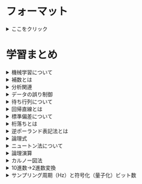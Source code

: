 # フォーマット

<details>
<summary>ここをクリック</summary>
隠されていた部分が表示される
<a href="" target="_blank"></a>
</details>

# 学習まとめ

<details>
<summary>機械学習について</summary>
機械学習は訓練データの性質によって大きく以下の3つに分けることができる。<br>
・教師あり学習：訓練データとして、ラベル（正解）付きデータを使用する学習方法。<br>
・教師なし学習：訓練データとして、ラベル（正解）なしデータを使用する学習方法。クラスタリングなどのためにデータ構造を学習させる。<br>
・強化学習：正解データの代わりに、行動に対して得点や報酬を与える学習方法。<br>
</details>

<details>
<summary>補数とは</summary>
補数とは、元の数に足した時に桁上がりする最小の数。<br>
たとえば、7の場合補数は3。77の場合補数は23となる。<br>

<h3>■1の補数計算</h3>
ビットを反転させることで1の補数。<br>
0101の補数であれば、反転した1010が補数。<br>

<h3>■2の補数計算</h3>
ビットを反転させ、1足したものが2の補数。<br>
0101の補数であれば、反転した1010に1を足した1011が補数。<br>

<h3>■2の補数表現範囲について</h3>
2の補数表現は、-2^(n-1)〜2^(n-1)-1 で表すことができる。nはビット数。<br>
たとえば4ビットの表現可能範囲はn=4なので、-8〜7である。

<a href="https://freelance.shiftinc.jp/column/2-complement" target="_blank">2 の補数とは？計算方法と表現方法をわかりやすく解説！</a>
<a href="https://www.seplus.jp/dokushuzemi/ec/fe/fenavi/kind_basic_theory/basic-theory2/" target="_blank">2 の補数表現｜やさしい基礎理論</a>

</details>

<details>
<summary>分析関連</summary>
・主成分分析：観測された多くの量的な説明変数をより少ない合成変数（主成分）にして要約する手法<br>
・因子分析：変数の背後に潜んでいる要因を明らかにする手法。要は因子（何かの結果を引き起こす原因）を分析する。<br>
・クラスタ分析：似ているデータ同士を集めて分類（グルーピング）する方法<br>
<a href="https://surveroid.jp/mr-journal/data_analysis_method/aqQEF" target="_blank">主成分分析とは？事例を用いて結果の見方や注意点をわかりやすく解説</a>
</details>

<details>
<summary>データの誤り制御</summary>
データの誤りを検出したり訂正する方法として、「パリティチェック」「CRC（巡回冗長検査）」などがある。<br>
<h3>■パリティチェック</h3>
送信するビット列に対して、「パリティビット」と呼ばれる検査用のビットを付加することで1ビット誤りを検出する。<br>
ビット列の中の1の数がぐううすうになるようにするものを偶数パリティ、奇数になる物を奇数パリティと呼ぶ。<br>
あくまでも1ビットの誤りを検出するだけなので、偶数個の誤りの検出はできないのと誤りの訂正もできない。<br>

<h4>垂直水平パリティ</h4>
パリティチェックをどの方向に行うかで、垂直パリティか水平パリティに分かれる。<br>
垂直水平パリティの場合、1 ビットの誤りであれば位置まで特定することができる。<br>

<h3>■チェックサム</h3>
チェックサムは、送信するデータを一定の大きさに区切ってそのデータの合計を求め、それを送信データに付加する方法。<br>
受信側でもデータを受け取り、チェックサムを算出してチェックをする方法。簡単なチェックなため信頼性は低いが、実装は容易。<br>

<h3>■CRC（巡回冗長検査）</h3>
CRCはビット列（送信データ）を特定の式（生成多項式）で割り、その余りをチェック用のデータとして付加する方法。<br>
この方法ではデータの誤り訂正はできないが、連続したビットの誤り（バースト誤り）など複数ビットの誤りを検出することができる。

</details>

<details>
<summary>待ち行列について</summary>
待ち行列とは、ざっくりと待ち時間（平均どのくらい待つか）というのをを求めるためのもの。<br>
どのくらい待つか？というのは、平均どのくらい混んでいるか「利用率：ρ(ロー)」で求めることができる。<br>
<br>
平均待ち時間 = ρ / (1-ρ) × 平均サービス時間<br><br>
利用率（ρ） = λ / μ<br>
λ：平均到着率<br>
μ：平均サービス率<br><br>
<a href="https://objectclub.jp/technicaldoc/monkey/s_wait" target="_blank">サルでもわかる待ち行列</a>

</details>

<details>
<summary>回帰直線とは</summary>
散布図にプロットした2組のデータの分布を元に相関関係を表した近侍直線のこと。<br>
<a href="https://www.sentankyo.jp/articles/246905e7-8a8c-46f0-93f1-d28fe1bf3dfb" target="_blank">XでYを説明する 回帰直線　「回帰直線」が意味するものとは？</a>
</details>

<details>
<summary>標準偏差について</summary>
標準偏差（σ:シグマ）とは、平均値からのデータのばらつき度合いを示す値。値が小さい方がばらつきは小さい。<br>
正規分布と標準偏差には以下の特徴がある。<br>
・平均値±σの範囲に、全体の約68%が含まれる<br>
・平均値±2σの範囲に、全体の約95%が含まれる<br>
・平均値±3σの範囲に、全体の約99%が含まれる<br>

おまけ：平均値は μ（ミュー）<br>
<a href="https://avilen.co.jp/personal/knowledge-article/normal-distribution/" target="_blank">正規分布の公式と特徴まとめ 正規分布と標準偏差の関係</a>

</details>

<details>
<summary>桁落ちとは</summary>
計算誤差の一つ。絶対値の差が小さい2つの値の差を求めたときに仮数部（小数点以下）の大半が打ち消しあい計算結果の有効桁数が少なることによって生じる誤差。<br>
ちなみに他の誤差は以下の通り<br><br>
丸め誤差：切り捨て、切り上げ等で下位の桁を削除することによる誤差<br>
打ち切り誤差：無限級数で表される数値の計算処理を有限項で打ち切ったことによって発生する誤差<br>
情報落ち：絶対値の大きな値と小さな値の加減算を行った時に、絶対値の小さな値が計算結果に反映されないこと

</details>

<details>
<summary>逆ポーランド表記法とは</summary>
後置記法ともいい、「A+B」→「AB+」のように演算子を被演算子の右側に記述する表記法。<br>
変換するときは四則演算と同様に「×÷」が優先でその後に「+-」<br>
例）a+b×c<br>
1. a+bc× のように乗算の変換をする<br>
2. abc×+　「bc×」を一つのまとまりとして、+を右側にする
</details>

<details>
<summary>論理式</summary>
論理和：OR<br>
論理積：AND
</details>

<details>
<summary>ニュートン法について</summary>
微分方程式の解の一つを求める方法。任意の定めた解の予測値からはじめて、接戦とx軸の交点を求める計算を繰り返しながら、f(x)=0となる解となるxに近づける方法。<br>
<a href="https://qiita.com/PlanetMeron/items/09d7eb204868e1a49f49" target="_blank">ニュートン法とは何か？？ニュートン法で解く方程式の近似解</a>
</details>

<details>
<summary>論理演算</summary>
AとBに対してそれぞれ考えると以下の通り<br>
論理積：AとBどちらも1の時に1<br>
論理和：AとBどちらか1つでも1の時に1<br>
排他的論理和：AとBいずれか1つが1の時1<br>
<a href="https://www.gixo.jp/blog/12357/" target="_blank">論理演算とは：集合は、ベン図で理解しろ｜データ分析用語を解説</a>
</details>

<details>
<summary>カルノー図法</summary>
カルノー図法とは、各項の論理変数が取りうる値を表にまとめて視覚化したもの。<br>
カルノー図法から論理式を導くには以下の3つのルールに従う必要がある。<br>
1. グループ化するセルの値は1<br>
2. グループ化するセルの数は2のn乗（つまり必ずグループは四角くなる）<br>
3. カルノー図法の上下の端、および左右の端は連続しているものと考える<br>

<br>
上記ルールに則り、グループ化した後以下のことを考える<br>
1. グループ内での共通項を求め、論理積を出す<br>
2. 各グループの論理積の論理和を取る<br>
<a href="https://www.ap-siken.com/kakomon/19_haru/q5.html " target="_blank">参考問題</a>

</details>

<details>
<summary>10進数→2進数変換</summary>
参考<br>
<a href="https://www.try-it.jp/chapters-4962/sections-5093/lessons-5118/" target="_blank">5 分でわかる！10 進法 → ２進法</a>
</details>

<details>
<summary>サンプリング周期（Hz）と符号化（量子化）ビット数</summary>
サンプリング周期：1秒間に何回音をサンプリングするかという時間間隔を表す。<br>
符号化ビット数：サンプリングされたアナログ信号をどれだけ細かくデータ化（どれだけ多くのビットを使って記録）するかというビット数<br>
</details>
